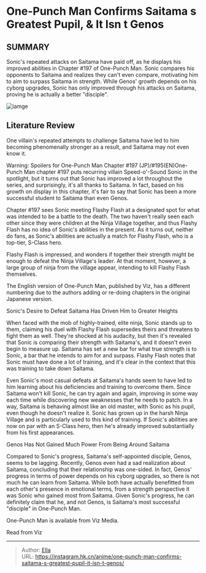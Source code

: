 # One-Punch Man Confirms Saitama s Greatest Pupil, &amp; It Isn t Genos


## SUMMARY 



  Sonic&#39;s repeated attacks on Saitama have paid off, as he displays his improved abilities in Chapter #197 of One-Punch Man.   Sonic compares his opponents to Saitama and realizes they can&#39;t even compare, motivating him to aim to surpass Saitama in strength.   While Genos&#39; growth depends on his cyborg upgrades, Sonic has only improved through his attacks on Saitama, proving he is actually a better &#34;disciple&#34;.  

![iamge](https://static1.srcdn.com/wordpress/wp-content/uploads/2023/12/saitama-sonic-and-genos-featured-image.jpg)

## Literature Review

One villain&#39;s repeated attempts to challenge Saitama have led to him becoming phenomenally stronger as a result, and Saitama may not even know it.




Warning: Spoilers for One-Punch Man Chapter #197 (JP)/#195(EN)One-Punch Man chapter #197 puts recurring villain Speed-o&#39;-Sound Sonic in the spotlight, but it turns out that Sonic has improved a lot throughout the series, and surprisingly, it&#39;s all thanks to Saitama. In fact, based on his growth on display in this chapter, it&#39;s fair to say that Sonic has been a more successful student to Saitama than even Genos.




Chapter #197 sees Sonic meeting Flashy Flash at a designated spot for what was intended to be a battle to the death. The two haven&#39;t really seen each other since they were children at the Ninja Village together, and thus Flashy Flash has no idea of Sonic&#39;s abilities in the present. As it turns out, neither do fans, as Sonic&#39;s abilities are actually a match for Flashy Flash, who is a top-tier, S-Class hero.

          

Flashy Flash is impressed, and wonders if together their strength might be enough to defeat the Ninja Village&#39;s leader. At that moment, however, a large group of ninja from the village appear, intending to kill Flashy Flash themselves.



The English version of One-Punch Man, published by Viz, has a different numbering due to the authors adding or re-doing chapters in the original Japanese version.








 Sonic&#39;s Desire to Defeat Saitama Has Driven Him to Greater Heights 
          

When faced with the mob of highly-trained, elite ninja, Sonic stands up to them, claiming his duel with Flashy Flash supersedes theirs and threatens to fight them as well. They&#39;re shocked at his audacity, but then it&#39;s revealed that Sonic is comparing their strength with Saitama&#39;s, and it doesn&#39;t even begin to measure up. Saitama has set a new bar for what true strength is to Sonic, a bar that he intends to aim for and surpass. Flashy Flash notes that Sonic must have done a lot of training, and it&#39;s clear in the context that this was training to take down Saitama.

Even Sonic&#39;s most casual defeats at Saitama&#39;s hands seem to have led to him learning about his deficiencies and training to overcome them. Since Saitama won&#39;t kill Sonic, he can try again and again, improving in some way each time while discovering new weaknesses that he needs to patch. In a way, Saitama is behaving almost like an old master, with Sonic as his pupil, even though he doesn&#39;t realize it. Sonic has grown up in the harsh Ninja Village and is particularly used to this kind of training. If Sonic&#39;s abilities are now on par with an S-Class hero, then he&#39;s already improved substantially from his first appearances.






 Genos Has Not Gained Much Power From Being Around Saitama 
          

Compared to Sonic&#39;s progress, Saitama&#39;s self-appointed disciple, Genos, seems to be lagging. Recently, Genos even had a sad realization about Saitama, concluding that their relationship was one-sided. In fact, Genos&#39; progress in terms of power depends on his cyborg upgrades, so there is not much he can learn from Saitama. While both have actually benefitted from each other&#39;s presence in emotional terms, from a strength perspective it was Sonic who gained most from Saitama. Given Sonic&#39;s progress, he can definitely claim that he, and not Genos, is Saitama&#39;s most successful &#34;disciple&#34; in One-Punch Man.

One-Punch Man is available from Viz Media.

Read from Viz



---

> Author: [Ella](https://instagram.hk.cn/)  
> URL: https://instagram.hk.cn/anime/one-punch-man-confirms-saitama-s-greatest-pupil-it-isn-t-genos/  


